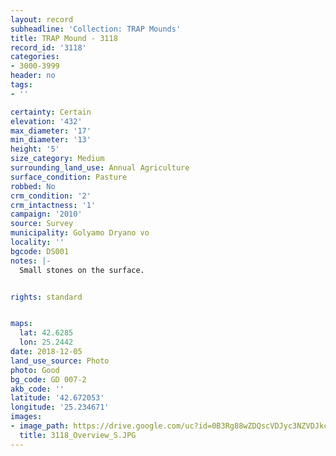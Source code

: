 ```yaml
---
layout: record
subheadline: 'Collection: TRAP Mounds'
title: TRAP Mound - 3118
record_id: '3118'
categories:
- 3000-3999
header: no
tags:
- ''

certainty: Certain
elevation: '432'
max_diameter: '17'
min_diameter: '13'
height: '5'
size_category: Medium
surrounding_land_use: Annual Agriculture
surface_condition: Pasture
robbed: No
crm_condition: '2'
crm_intactness: '1'
campaign: '2010'
source: Survey
municipality: Golyamo Dryano vo
locality: ''
bgcode: DS001
notes: |-
  Small stones on the surface.


rights: standard


maps:
  lat: 42.6285
  lon: 25.2442
date: 2018-12-05
land_use_source: Photo
photo: Good
bg_code: GD 007-2
akb_code: ''
latitude: '42.672053'
longitude: '25.234671'
images:
- image_path: https://drive.google.com/uc?id=0B3Rg88wZDQscVDJyc3NZVDJkczA
  title: 3118_Overview_S.JPG
---
```

